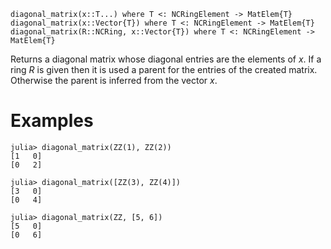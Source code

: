 ```
diagonal_matrix(x::T...) where T <: NCRingElement -> MatElem{T}
diagonal_matrix(x::Vector{T}) where T <: NCRingElement -> MatElem{T}
diagonal_matrix(R::NCRing, x::Vector{T}) where T <: NCRingElement -> MatElem{T}
```

Returns a diagonal matrix whose diagonal entries are the elements of $x$. If a ring $R$ is given then it is used a parent for the entries of the created matrix. Otherwise the parent is inferred from the vector $x$.

# Examples

```jldoctest
julia> diagonal_matrix(ZZ(1), ZZ(2))
[1   0]
[0   2]

julia> diagonal_matrix([ZZ(3), ZZ(4)])
[3   0]
[0   4]

julia> diagonal_matrix(ZZ, [5, 6])
[5   0]
[0   6]
```

